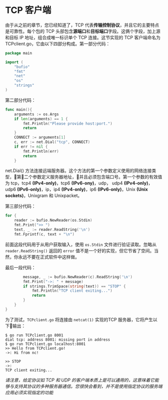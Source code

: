 # **TCP 客户端**

由于从之前的章节，您已经知道了，TCP 代表**传输控制协议**，并且它的主要特点是可靠性。每个包的 TCP 头部包含**源端口**和**目标端口**字段。这俩个字段，加上源和目标 IP 地址，组合成唯一标识单个 TCP 连接。这节实现的 TCP 客户端命名为 TCPclient.go，它由以下四部分构成。第一部分代码：

```go
package main

import (
    "bufio"
    "fmt"
    "net"
    "os"
    "strings"
)
```

第二部分代码：

```go
func main(){
    arguments := os.Args
    if len(arguments) == 1 {
        fmt.Println("Please provide host:port.")
        return
    }
    CONNECT := arguments[1]
    c, err := net.Dial("tcp", CONNECT)
    if err != nil {
        fmt.Println(err)
        return
    }
```

net.Dial() 方法连接远端服务器。这个方法的第一个参数定义使用的网络连接类型，第二个参数定义服务器地址，并且必须包含端口号。第一个参数的有效值为 tcp，tcp4 **(IPv4-only)**，tcp6 **(IPv6-ony)**，udp， udp4 **(IPv4-only)**，udp6 **(IPv6-only)**，ip，ip4 **(IPv4-only)**，ip6 **(IPv6-only)**，Unix **(Unix sockets)**，Unixgram 和 Unixpacket。

第三部分代码：

```go
for {
    reader := bufio.NewReader(os.Stdin)
    fmt.Print(">> ")
    text, _ := reader.ReadString('\n')
    fmt.Fprintf(c, text + "\n")
```

前面这段代码用于从用户获取输入，使用 `os.Stdin` 文件进行验证读取。忽略从 `reader.ReadString()` 返回的 `error` 值不是一个好的实现，但它节省了空间。当然，你永远不要在正式软件中这样做。

最后一段代码：

```go
        message, _ := bufio.NewReader(c).ReadString('\n')
        fmt.Print("->: " + message)
        if strings.TrimSpace(string(text)) == "STOP" {
            fmt.Println("TCP client exiting...")
            return
        }
    }
}
```

为了测试，`TCPclient.go` 将连接由 `netcat(1)` 实现的TCP 服务器，它将产生以下输出：

```shell
$ go run TCPclient.go 8001
dial tcp: address 8001: missing port in address
$ go run TCPclient.go localhost:8001
>> Hello from TCPclient.go!
->: Hi from nc!

>> STOP
->:
TCP client exiting...
```

*请注意，给定协议如 TCP 和 UDP 的客户端本质上是可以通用的，这意味着它能够与支持其协议的多种服务器通信。您很快会看到，并不是使用指定协议的服务端应用必须实现指定的功能*
